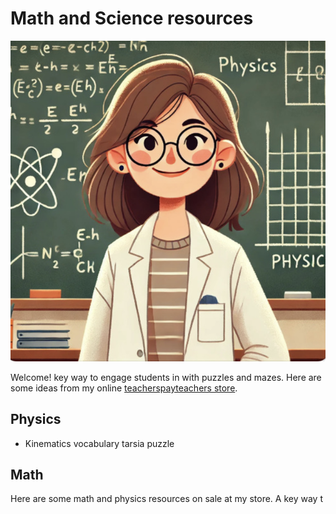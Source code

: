 # Math and Science resources

![icon](icon.png)

Welcome! key way to engage students in with puzzles and mazes. Here are some ideas from my online [teacherspayteachers store](https://www.teacherspayteachers.com/store/sciencehelper).

## Physics
- Kinematics vocabulary tarsia puzzle

## Math

Here are some math and physics resources on sale at my store. A key way t
